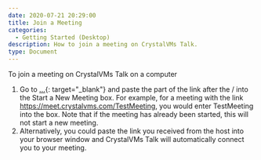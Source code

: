 ```yaml
---
date: 2020-07-21 20:29:00
title: Join a Meeting
categories:
  - Getting Started (Desktop)
description: How to join a meeting on CrystalVMs Talk.
type: Document
---
```


To join a meeting on CrystalVMs Talk on a computer

1. Go to&nbsp;[...](https://meet.crystalvms.com){: target="_blank"}&nbsp;and paste the part of the link after the / into the Start a New Meeting box. For example, for a meeting with the link https://meet.crystalvms.com/TestMeeting, you would enter TestMeeting into the box. Note that if the meeting has already been started, this will not start a new meeting.
2. Alternatively, you could paste the link you received from the host into your browser window and CrystalVMs Talk will automatically connect you to your meeting.